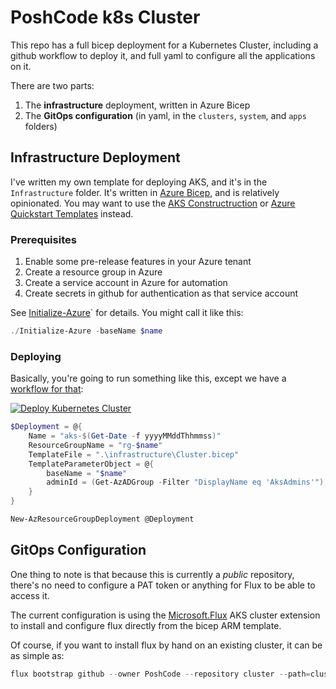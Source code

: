 # PoshCode k8s Cluster

This repo has a full bicep deployment for a Kubernetes Cluster, including a github workflow to deploy it, and full yaml to configure all the applications on it.

There are two parts:

1. The **infrastructure** deployment, written in Azure Bicep
2. The **GitOps configuration** (in yaml, in the `clusters`, `system`, and `apps` folders)

## Infrastructure Deployment

I've written my own template for deploying AKS, and it's in the `Infrastructure` folder. It's written in [Azure Bicep](https://docs.microsoft.com/en-us/azure/azure-resource-manager/bicep/overview), and is relatively opinionated. You may want to use the [AKS Constructruction](https://azure.github.io/AKS-Construction/) or [Azure Quickstart Templates](https://learn.microsoft.com/en-us/samples/azure/azure-quickstart-templates/aks/) instead.

### Prerequisites

1. Enable some pre-release features in your Azure tenant
2. Create a resource group in Azure
3. Create a service account in Azure for automation
4. Create secrets in github for authentication as that service account

See [Initialize-Azure](./Initialize-Azure.ps1)` for details. You might call it like this:

```PowerShell
./Initialize-Azure -baseName $name
```

### Deploying

Basically, you're going to run something like this, except we have a [workflow for that](.github/workflows/deploy.yaml):

[![Deploy Kubernetes Cluster](https://github.com/PoshCode/cluster/actions/workflows/deploy.yaml/badge.svg)](https://github.com/PoshCode/cluster/actions/workflows/deploy.yaml)

```PowerShell
$Deployment = @{
    Name = "aks-$(Get-Date -f yyyyMMddThhmmss)"
    ResourceGroupName = "rg-$name"
    TemplateFile = ".\infrastructure\Cluster.bicep"
    TemplateParameterObject = @{
        baseName = "$name"
        adminId = (Get-AzADGroup -Filter "DisplayName eq 'AksAdmins'").Id
    }
}

New-AzResourceGroupDeployment @Deployment
```

## GitOps Configuration

One thing to note is that because this is currently a _public_ repository, there's no need to configure a PAT token or anything for Flux to be able to access it.

The current configuration is using the [Microsoft.Flux](https://learn.microsoft.com/en-us/azure/azure-arc/kubernetes/conceptual-gitops-flux2#flux-cluster-extension) AKS cluster extension to install and configure flux directly from the bicep ARM template.

Of course, if you want to install flux by hand on an existing cluster, it can be as simple as:

```PowerShell
flux bootstrap github --owner PoshCode --repository cluster --path=clusters/poshcode
```


